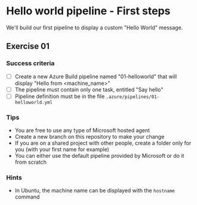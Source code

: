 # Hello world pipeline - First steps

We'll build our first pipeline to display a custom "Hello World" message.

## Exercise 01

### Success criteria

- [ ] Create a new Azure Build pipeline named "01-helloworld" that will display "Hello from <machine_name>"
- [ ] The pipeline must contain only one task, entitled "Say hello"
- [ ] Pipeline definition must be in the file `.azure/pipelines/01-helloworld.yml`

### Tips

- You are free to use any type of Microsoft hosted agent
- Create a new branch on this repository to make your change
- If you are on a shared project with other people, create a folder only for you (with your first name for example)
- You can either use the default pipeline provided by Microsoft or do it from scratch

### Hints

- In Ubuntu, the machine name can be displayed with the `hostname` command

